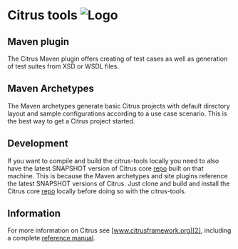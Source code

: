 Citrus tools ![Logo][1]
==============

Maven plugin
---------

The Citrus Maven plugin offers creating of test cases as well as generation of test suites from XSD or WSDL files.

Maven Archetypes
---------

The Maven archetypes generate basic Citrus projects with default directory layout and sample configurations according to a use case scenario. This is the
best way to get a Citrus project started.

Development
---------
If you want to compile and build the citrus-tools locally you need to also have the latest SNAPSHOT version of Citrus core [repo][4] built on that machine. This is because the Maven
archetypes and site plugins reference the latest SNAPSHOT versions of Citrus. Just clone and build and install the Citrus core [repo][4] locally before doing so with the citrus-tools.

Information
---------

For more information on Citrus see [www.citrusframework.org][2], including
a complete [reference manual][3].

 [1]: http://www.citrusframework.org/img/brand-logo.png "Citrus"
 [2]: http://www.citrusframework.org
 [3]: http://www.citrusframework.org/reference/html/
 [4]: https://github.com/citrusframework/citrus
